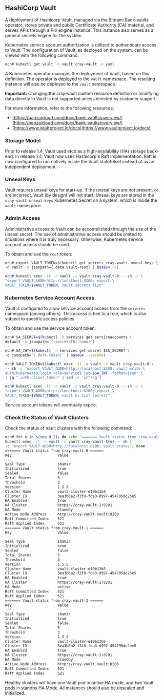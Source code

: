 ## HashiCorp Vault

A deployment of Hashicorp Vault, managed via the Bitnami Bank-vaults operator, stores private and public Certificate Authority \(CA\) material, and serves APIs through a PKI engine instance. This instance also serves as a general secrets engine for the system.

Kubernetes service account authorization is utilized to authenticate access to Vault. The configuration of Vault, as deployed on the system, can be viewed with the following command:

```bash
ncn# kubectl get vault -n vault cray-vault -o yaml
```

A Kubernetes operator manages the deployment of Vault, based on this definition. The operator is deployed to the `vault` namespace. The resulting instance will also be deployed to the `vault` namespace.

**Important:** Changing the cray-vault custom resource definition or modifying data directly in Vault is not supported unless directed by customer support.

For more information, refer to the following resources:

-   [https://banzaicloud.com/docs/bank-vaults/overview/](https://banzaicloud.com/docs/bank-vaults/overview/)
-   [https://www.vaultproject.io/docs](https://www.vaultproject.io/docs)

### Storage Model

Prior to release 1.4, Vault used etcd as a high-availability \(HA\) storage back-end. In release 1.4, Vault now uses Hashicorp's Raft Implementation. Raft is now configured to run natively inside the Vault statefulset instead of as an independent deployment.

### Unseal Keys

Vault requires unseal keys for start-up. If the unseal keys are not present, or are incorrect, Vault \(by design\) will not start. Unseal keys are stored in the `cray-vault-unseal-keys` Kubernetes Secret on a system, which is inside the `vault` namespace.

### Admin Access

Administrative access to Vault can be accomplished through the use of the unseal secret. The use of administrative access should be limited to situations where it is truly necessary. Otherwise, Kubernetes service account access should be used.

To obtain and use the `root` token:

```bash
ncn# export VAULT_TOKEN=$(kubectl get secrets cray-vault-unseal-keys \
-n vault -o jsonpath={.data.vault-root} | base64 -d)

ncn# kubectl exec -it -n vault -c vault cray-vault-0 -- sh -c \
"export VAULT_ADDR=http://localhost:8200; export \
VAULT_TOKEN=$VAULT_TOKEN; vault secrets list"
```

### Kubernetes Service Account Access

Vault is configured to allow service account access from the `services` namespace \(among others\). This access is tied to a role, which is also subject to specific access policies.

To obtain and use the service account token:

```bash
ncn# SA_SECRET=$(kubectl -n services get serviceaccounts \
default -o jsonpath='{.secrets[0].name}')

ncn# SA_JWT=$(kubectl -n services get secret $SA_SECRET \
-o jsonpath='{.data.token}' | base64 --decode)

ncn# VAULT_TOKEN=$(kubectl exec -it -n vault -c vault cray-vault-0 \
-- sh -c "export VAULT_ADDR=http://localhost:8200; vault write \
auth/kubernetes/login role=services jwt=$SA_JWT -format=json" \
| jq ".auth.client_token" | sed -e 's/"//g')

ncn# kubectl exec -it -n vault -c vault cray-vault-0 -- sh -c \
"export VAULT_ADDR=http://localhost:8200; export \
VAULT_TOKEN=$VAULT_TOKEN; vault kv list secret/"
```

Service account tokens will eventually expire.

### Check the Status of Vault Clusters

Check the status of Vault clusters with the following command:

```bash
ncn# for n in $(seq 0 2); do echo "======= Vault status from cray-vault-${n} ======"; \
kubectl exec -it -n vault -c vault cray-vault-${n} -- sh \
-c "export VAULT_ADDR=http://localhost:8200; vault status"; done
======= Vault status from cray-vault-0 ======
Key                     Value
---                     -----
Seal Type               shamir
Initialized             true
Sealed                  false
Total Shares            5
Threshold               3
Version                 1.5.5
Cluster Name            vault-cluster-e19b13b8
Cluster ID              3ea3b6a2-f3f8-fda3-d997-454795dc2be5
HA Enabled              true
HA Cluster              https://cray-vault-1:8201
HA Mode                 standby
Active Node Address     http://cray-vault.vault:8200
Raft Committed Index    521
Raft Applied Index      521
======= Vault status from cray-vault-1 ======
Key                     Value
---                     -----
Seal Type               shamir
Initialized             true
Sealed                  false
Total Shares            5
Threshold               3
Version                 1.5.5
Cluster Name            vault-cluster-e19b13b8
Cluster ID              3ea3b6a2-f3f8-fda3-d997-454795dc2be5
HA Enabled              true
HA Cluster              https://cray-vault-1:8201
HA Mode                 active
Raft Committed Index    521
Raft Applied Index      521
======= Vault status from cray-vault-2 ======
Key                     Value
---                     -----
Seal Type               shamir
Initialized             true
Sealed                  false
Total Shares            5
Threshold               3
Version                 1.5.5
Cluster Name            vault-cluster-e19b13b8
Cluster ID              3ea3b6a2-f3f8-fda3-d997-454795dc2be5
HA Enabled              true
HA Cluster              https://cray-vault-1:8201
HA Mode                 standby
Active Node Address     http://cray-vault.vault:8200
Raft Committed Index    521
Raft Applied Index      521
```

Healthy clusters will have one Vault pod in active HA mode, and two Vault pods in standby HA Mode. All instances should also be unsealed and initialized.



